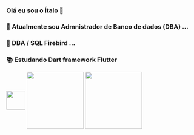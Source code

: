 ### Olá eu sou o Ítalo 👋




### 🔭 Atualmente sou Admnistrador de Banco de dados (DBA) ...
### 🌱 DBA / SQL Firebird ...
### 📚 Estudando Dart framework Flutter 

<img align="center"  height="50" width="50" src="https://upload.wikimedia.org/wikipedia/commons/8/8e/Firebird_logo.svg" > <img align="center"  height="150" width="150" src="https://upload.wikimedia.org/wikipedia/commons/f/fe/Dart_programming_language_logo.svg"> <img align="center"  height="150" width="150" src="https://upload.wikimedia.org/wikipedia/commons/4/44/Google-flutter-logo.svg"> 



